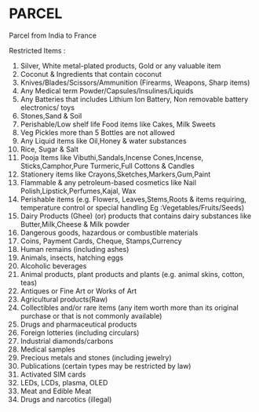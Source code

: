 # PARCEL
Parcel from India to France

Restricted Items :

1. Silver, White metal-plated products, Gold or any valuable item
2. Coconut & Ingredients that contain coconut
3. Knives/Blades/Scissors/Ammunition (Firearms, Weapons, Sharp items)
4. Any Medical term Powder/Capsules/Insulines/Liquids
5. Any Batteries that includes Lithium Ion Battery, Non removable battery electronics/ toys
6. Stones,Sand & Soil
7. Perishable/Low shelf life Food items like Cakes, Milk Sweets
8. Veg Pickles more than 5 Bottles are not allowed
9. Any Liquid items like Oil,Honey & water substances
10. Rice, Sugar & Salt
11. Pooja Items like Vibuthi,Sandals,Incense Cones,Incense, Sticks,Camphor,Pure Turmeric,Full Cottons & Candles
12. Stationery items like Crayons,Sketches,Markers,Gum,Paint
13. Flammable & any petroleum-based cosmetics like Nail Polish,Lipstick,Perfumes,Kajal, Wax
14. Perishable items (e.g. Flowers, Leaves,Stems,Roots & items requiring, temperature control or special handling Eg :Vegetables/Fruits/Seeds)
15. Dairy Products (Ghee) (or) products that contains dairy substances like Butter,Milk,Cheese & Milk powder
16. Dangerous goods, hazardous or combustible materials
17. Coins, Payment Cards, Cheque, Stamps,Currency
18. Human remains (including ashes)
19. Animals, insects, hatching eggs
20. Alcoholic beverages
21. Animal products, plant products and plants (e.g. animal skins, cotton, teas)
22. Antiques or Fine Art or Works of Art
23. Agricultural products(Raw)
24. Collectibles and/or rare items (any item worth more than its original purchase or that is not commonly available)
25. Drugs and pharmaceutical products
26. Foreign lotteries (including circulars)
27. Industrial diamonds/carbons
28. Medical samples
29. Precious metals and stones (including jewelry)
30. Publications (certain types may be restricted by law)
31. Activated SIM cards
32. LEDs, LCDs, plasma, OLED
33. Meat and Edible Meat
34. Drugs and narcotics (illegal)
